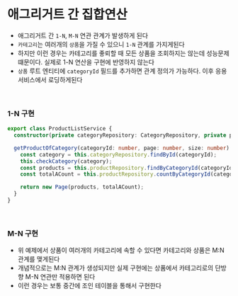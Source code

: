 # 애그리거트 간 집합연산

- 애그리거트 간 `1-N`, `M-N` 연관 관계가 발생하게 된다
- `카테고리`는 여러개의 `상품`을 가질 수 있으니 `1-N` 관계를 가지게된다
- 하지만 이런 경우는 카테고리를 좋뢰할 때 모든 상품을 조회하지는 않는데 성능문제 떄문이다. 실제로 1-N 연산을 구현에 반영하지 않는다
- `상품` 루트 엔티티에 `categoryId` 필드를 추가하면 관계 정의가 가능하다. 이후 응용 서비스에서 로딩하게된다

<br>

### 1-N 구현

```ts
export class ProductListService {
  constructor(private categoryRepository: CategoryRepository, private productRepository: ProductRepository) {}

  getProductOfCategory(categoryId: number, page: number, size: number): Page<Product> {
    const category = this.categoryRepository.findById(categoryId);
    this.checkCategory(category);
    const products = this.productRepository.findByCategoryId(categoryId, page, size);
    const totalACount = this.productRepository.countByCategoryId(categoryId);

    return new Page(products, totalACount);
  }
}
```

<br>

### M-N 구현

- 위 예제에서 상품이 여러개의 카테고리에 속할 수 있다면 카테고리와 상품은 M:N 관계를 맺게된다
- 개념적으로는 M:N 관계가 생성되지만 실제 구현에는 상품에서 카테고리로의 단방향 M-N 연관만 적용하면 된다
- 이런 경우는 보통 중간에 조인 테이블을 통해서 구현한다
